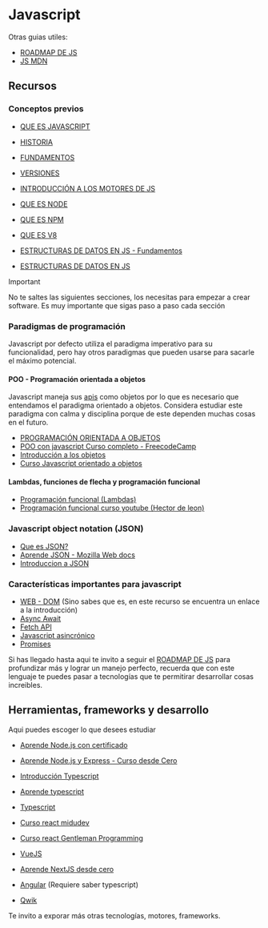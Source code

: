 # Javascript

Otras guias utiles:
- [ROADMAP DE JS](https://roadmap.sh/javascript)
- [JS MDN](https://developer.mozilla.org/en-US/docs/Web/JavaScript)

## Recursos

### Conceptos previos
- [QUE ES JAVASCRIPT](https://developer.mozilla.org/es/docs/Learn/JavaScript/First_steps/What_is_JavaScript)
- [HISTORIA](https://es.wikipedia.org/wiki/JavaScript)
- [FUNDAMENTOS](https://developer.mozilla.org/es/docs/Learn/Getting_started_with_the_web/JavaScript_basics)
- [VERSIONES](https://www.w3schools.com/js/js_versions.asp)
- [INTRODUCCIÓN A LOS MOTORES DE JS](https://blog.thedojo.mx/2020/05/17/que-es-un-engine-de-javascript.html)

- [QUE ES NODE](https://www.hostinger.co/tutoriales/que-es-node-js)
- [QUE ES NPM](https://www.freecodecamp.org/espanol/news/node-js-npm-tutorial/)
- [QUE ES V8](https://www.cloudflare.com/es-es/learning/serverless/glossary/what-is-chrome-v8/)

- [ESTRUCTURAS DE DATOS EN JS - Fundamentos](https://developer.mozilla.org/es/docs/Web/JavaScript/Data_structures)
- [ESTRUCTURAS DE DATOS EN JS](https://codingpotions.com/estructuras-datos-javascript/)

> [!IMPORTANT]  
> No te saltes las siguientes secciones, los necesitas para empezar a crear software. Es muy importante que sigas paso a paso cada sección

### Paradigmas de programación
Javascript por defecto utiliza el paradigma imperativo para su funcionalidad, pero hay otros paradigmas que pueden usarse para sacarle el máximo potencial.

#### POO - Programación orientada a objetos
Javascript maneja sus [apis](https://www.ibm.com/mx-es/topics/api) como objetos por lo que es necesario que entendamos el paradigma orientado a objetos. Considera estudiar este paradigma con calma y disciplina porque de este dependen muchas cosas en el futuro.

- [PROGRAMACIÓN ORIENTADA A OBJETOS](https://es.wikipedia.org/wiki/Programaci%C3%B3n_orientada_a_objetos)
- [POO con javascript Curso completo - FreecodeCamp](https://www.freecodecamp.org/espanol/news/programacion-orientada-a-objectos-en-javascript-explicado-con-ejemplos/)
- [Introducción a los objetos](https://developer.mozilla.org/es/docs/Learn/JavaScript/Objects)
- [Curso Javascript orientado a objetos](https://www.youtube.com/watch?v=N_t1A39IB_8&ab_channel=Fazt)

#### Lambdas, funciones de flecha y programación funcional
- [Programación funcional (Lambdas)](https://www.freecodecamp.org/espanol/news/programacion-funcional-en-javascript-explicado/)
- [Programación funcional curso youtube (Hector de leon)](https://www.youtube.com/watch?v=3eLx9syx8iI&ab_channel=hdeleon.net)

### Javascript object notation (JSON)
- [Que es JSON?](./json.md)
- [Aprende JSON - Mozilla Web docs](https://developer.mozilla.org/es/docs/Learn/JavaScript/Objects/JSON)
- [Introduccion a JSON](https://www.json.org/json-es.html)

### Características importantes para javascript

- [WEB - DOM](https://developer.mozilla.org/es/docs/Web/API/Document_Object_Model) (Sino sabes que es, en este recurso se encuentra un enlace a la introducción)
- [Async Await](https://developer.mozilla.org/es/docs/Web/JavaScript/Reference/Statements/async_function)
- [Fetch API](https://www.freecodecamp.org/espanol/news/javascript-fetch-api-para-principiantes/)
- [Javascript asincrónico](https://developer.mozilla.org/es/docs/Learn/JavaScript/Asynchronous/Introducing)
- [Promises](https://developer.mozilla.org/es/docs/Web/JavaScript/Guide/Using_promises)

Si has llegado hasta aqui te invito a seguir el [ROADMAP DE JS](https://roadmap.sh/javascript) para profundizar más y lograr un manejo perfecto, recuerda que con este lenguaje te puedes pasar a tecnologías que te permitirar desarrollar cosas increibles.

## Herramientas, frameworks y desarrollo
Aqui puedes escoger lo que desees estudiar

- [Aprende Node.js con certificado](https://aprendenode.dev/)
- [Aprende Node.js y Express - Curso desde Cero](https://www.youtube.com/watch?v=1hpc70_OoAg&ab_channel=freeCodeCampEspa%C3%B1ol)

- [Introducción Typescript](learn.microsoft.com/es-es/training/modules/typescript-get-started/)
- [Aprende typescript](https://www.freecodecamp.org/espanol/news/aprende-typescript-curso-desde-cero/)
- [Typescript](https://www.typescriptlang.org/es/docs/)

- [Curso react midudev](https://cursoreact.dev/)
- [Curso react Gentleman Programming](https://www.youtube.com/watch?v=GMnWXlJnbNo&t=21871s&ab_channel=GentlemanProgramming)

- [VueJS](https://es.vuejs.org/v2/guide/)
- [Aprende NextJS desde cero](https://www.freecodecamp.org/espanol/news/aprende-next-js-desde-cero/)
- [Angular](https://angular.dev/) (Requiere saber typescript)
- [Qwik](https://hirez.io/#courses)

Te invito a exporar más otras tecnologías, motores, frameworks.
